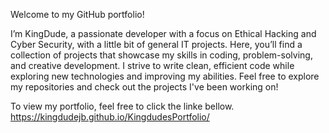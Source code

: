 Welcome to my GitHub portfolio!

I’m KingDude, a passionate developer with a focus on 
Ethical Hacking and Cyber Security, with a little bit of general IT projects.
Here, you’ll find a collection of projects that showcase my skills in coding, problem-solving, and creative development. 
I strive to write clean, efficient code while exploring new technologies and improving my abilities. Feel free to explore my 
repositories and check out the projects I've been working on!

To view my portfolio, feel free to click the linke bellow.
https://kingdudejb.github.io/KingdudesPortfolio/
